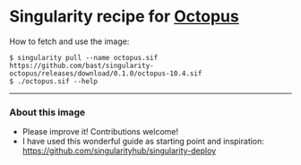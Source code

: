 # Singularity recipe for [Octopus](https://octopus-code.org)

How to fetch and use the image:
```
$ singularity pull --name octopus.sif https://github.com/bast/singularity-octopus/releases/download/0.1.0/octopus-10.4.sif
$ ./octopus.sif --help
```

---

### About this image

- Please improve it! Contributions welcome!
- I have used this wonderful guide as starting point and inspiration:
  https://github.com/singularityhub/singularity-deploy
